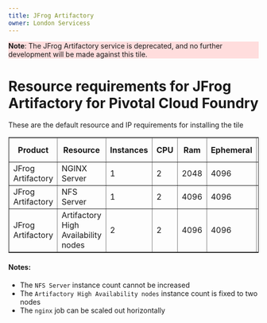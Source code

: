```yaml
---
title: JFrog Artifactory
owner: London Servicess
---
```


<style>
    .note.warning {
        background-color: #fdd;
        border-color: #fbb
    }

    .note.warning:before {
        color: #f99;
     }
</style>

<p class="note warning"><strong>Note</strong>: The JFrog Artifactory service is deprecated, and no further development will be made against this tile.</p>

# Resource requirements for JFrog Artifactory for Pivotal Cloud Foundry
These are the default resource and IP requirements for installing the tile
<table border="1" class="nice">
	<tr>
		<th>Product</th>
		<th>Resource</th>
		<th>Instances</th>
		<th>CPU</th>
		<th>Ram</th>
		<th>Ephemeral</th>
		<th>Persistent</th>
		<th>Static IP</th>
		<th>Dynamic IP</th>
	</tr>
	<tr>
 		<td>JFrog Artifactory</td>
	 	<td>NGINX Server</td>
	 	<td>1</td>
		<td>2</td>
	 	<td>2048</td>
		<td>4096</td>
	 	<td>0</td>
	 	<td>1</td>
	 	<td>0</td>
 	</tr>
 	<tr>
 		<td>JFrog Artifactory</td>
 		<td>NFS Server</td>
 		<td>1</td>
 		<td>2</td>
 		<td>4096</td>
 		<td>4096</td>
 		<td>8192</td>
 		<td>1</td>
 		<td>0</td>
 	</tr>
	<tr>
 		<td>JFrog Artifactory</td>
 		<td>Artifactory High Availability nodes</td>
 		<td>2</td>
 		<td>2</td>
 		<td>4096</td>
 		<td>4096</td>
 		<td>0</td>
 		<td>1</td>
 		<td>0</td>
 	</tr>
</table>

#### Notes:
* The `NFS Server` instance count cannot be increased
* The `Artifactory High Availability nodes` instance count is fixed to two nodes
* The `nginx` job can be scaled out horizontally

